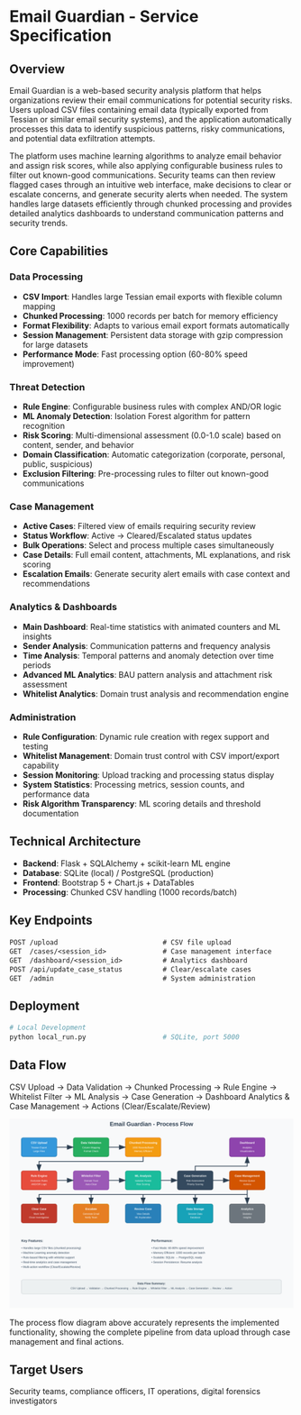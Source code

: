 # Email Guardian - Service Specification

## Overview
Email Guardian is a web-based security analysis platform that helps organizations review their email communications for potential security risks. Users upload CSV files containing email data (typically exported from Tessian or similar email security systems), and the application automatically processes this data to identify suspicious patterns, risky communications, and potential data exfiltration attempts.

The platform uses machine learning algorithms to analyze email behavior and assign risk scores, while also applying configurable business rules to filter out known-good communications. Security teams can then review flagged cases through an intuitive web interface, make decisions to clear or escalate concerns, and generate security alerts when needed. The system handles large datasets efficiently through chunked processing and provides detailed analytics dashboards to understand communication patterns and security trends.

## Core Capabilities

### Data Processing
- **CSV Import**: Handles large Tessian email exports with flexible column mapping
- **Chunked Processing**: 1000 records per batch for memory efficiency
- **Format Flexibility**: Adapts to various email export formats automatically
- **Session Management**: Persistent data storage with gzip compression for large datasets
- **Performance Mode**: Fast processing option (60-80% speed improvement)

### Threat Detection
- **Rule Engine**: Configurable business rules with complex AND/OR logic
- **ML Anomaly Detection**: Isolation Forest algorithm for pattern recognition
- **Risk Scoring**: Multi-dimensional assessment (0.0-1.0 scale) based on content, sender, and behavior
- **Domain Classification**: Automatic categorization (corporate, personal, public, suspicious)
- **Exclusion Filtering**: Pre-processing rules to filter out known-good communications

### Case Management
- **Active Cases**: Filtered view of emails requiring security review
- **Status Workflow**: Active → Cleared/Escalated status updates
- **Bulk Operations**: Select and process multiple cases simultaneously
- **Case Details**: Full email content, attachments, ML explanations, and risk scoring
- **Escalation Emails**: Generate security alert emails with case context and recommendations

### Analytics & Dashboards
- **Main Dashboard**: Real-time statistics with animated counters and ML insights
- **Sender Analysis**: Communication patterns and frequency analysis  
- **Time Analysis**: Temporal patterns and anomaly detection over time periods
- **Advanced ML Analytics**: BAU pattern analysis and attachment risk assessment
- **Whitelist Analytics**: Domain trust analysis and recommendation engine

### Administration
- **Rule Configuration**: Dynamic rule creation with regex support and testing
- **Whitelist Management**: Domain trust control with CSV import/export capability
- **Session Monitoring**: Upload tracking and processing status display
- **System Statistics**: Processing metrics, session counts, and performance data
- **Risk Algorithm Transparency**: ML scoring details and threshold documentation

## Technical Architecture
- **Backend**: Flask + SQLAlchemy + scikit-learn ML engine
- **Database**: SQLite (local) / PostgreSQL (production)
- **Frontend**: Bootstrap 5 + Chart.js + DataTables
- **Processing**: Chunked CSV handling (1000 records/batch)

## Key Endpoints
```
POST /upload                          # CSV file upload
GET  /cases/<session_id>              # Case management interface
GET  /dashboard/<session_id>          # Analytics dashboard  
POST /api/update_case_status          # Clear/escalate cases
GET  /admin                           # System administration
```

## Deployment
```bash
# Local Development
python local_run.py                   # SQLite, port 5000
```

## Data Flow
CSV Upload → Data Validation → Chunked Processing → Rule Engine → Whitelist Filter → ML Analysis → Case Generation → Dashboard Analytics & Case Management → Actions (Clear/Escalate/Review)

![Process Flow Diagram](static/images/process_flow.svg)

The process flow diagram above accurately represents the implemented functionality, showing the complete pipeline from data upload through case management and final actions.

## Target Users
Security teams, compliance officers, IT operations, digital forensics investigators
